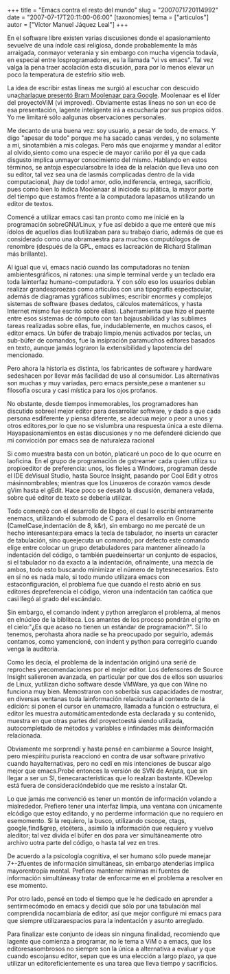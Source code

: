 +++
title = "Emacs contra el resto del mundo"
slug = "2007071720114992"
date = "2007-07-17T20:11:00-06:00"
[taxonomies]
tema = ["articulos"]
autor = ["Víctor Manuel Jáquez Leal"]
+++

En el software libre existen varias discusiones donde el apasionamiento
sevuelve de una índole casi religiosa, donde probablemente la más
arraigada, conmayor veterania y sin embargo con mucha vigencia todavía,
en especial entre losprogramadores, es la llamada "vi vs emacs". Tal vez
valga la pena traer acolación esta discusión, para por lo menos elevar
un poco la temperatura de estefrío sitio web.

La idea de escribir estas líneas me surgió al escuchar con descuido
una[charlaque presentó Bram Moolenaar para
Google](http://video.google.com/videoplay?docid=2538831956647446078 "charla que presentó Bram Moolenaar para Google").
Moolenaar es el líder del proyectoViM (vi improved). Obviamente estas
líneas no son un eco de esa presentación, lagente inteligente irá a
escucharla por sus propios oídos. Yo me limitaré sólo aalgunas
observaciones personales.

<!-- more -->
Me decanto de una buena vez: soy usuario, a pesar de todo, de emacs. Y
digo "apesar de todo" porque me ha sacado canas verdes, y no solamente a
mi, sinotambién a mis colegas. Pero más que enojarme y mandar al editor
al olvido,siento como una especie de mayor cariño por él ya que cada
disgusto implica unmayor conocimiento del mismo. Hablando en estos
términos, se antoja especularsobre la idea de la relación que lleva uno
con su editor, tal vez sea una de lasmás complicadas dentro de la vida
computacional, ¡hay de todo! amor, odio,indiferencia, entrega,
sacrificio, pues como bien lo indica Moolenaar al iniciode su plática,
la mayor parte del tiempo que estamos frente a la computadora lapasamos
utilizando un editor de textos.

Comencé a utilizar emacs casi tan pronto como me inicié en la
programación sobreGNU/Linux, y fue así debido a que me enteré que mis
ídolos de aquellos días loutilizaban para su trabajo diario, además de
que es considerado como una obramaestra para muchos computólogos de
renombre (después de la GPL, emacs es lacreación de Richard Stallman más
brillante).

Al igual que vi, emacs nació cuando las computadoras no tenían
ambientesgráficos, ni ratones: una simple terminal verde y un teclado
era toda lainterfaz humano-computadora. Y con sólo eso los usuarios
debían realizar grandesproezas como artículos con una tipografía
espectacular, además de diagramas ygráficos sublimes; escribir enormes y
complejos sistemas de software (bases dedatos, cálculos matemáticos, y
hasta Internet mismo fue escrito sobre ellas). Laherramienta que hizo el
puente entre esos sistemas de cómputo con tan bajausabilidad y las
sublimes tareas realizadas sobre ellas, fue,
indudablemente, en muchos casos, el editor emacs. Un búfer de trabajo
limpio,menús activados por teclas, un sub-búfer de comandos, fue la
insipración paramuchos editores basados en texto, aunque jamás lograron
la extensibilidad y lapotencia del mencionado.

Pero ahora la historia es distinta, los fabricantes de software y
hardware sedeshacen por llevar más facilidad de uso al
consumidor. Las alternativas son muchas y muy variadas, pero emacs
persiste,pese a mantener su filosofía oscura y casi mística para los
ojos profanos.

No obstante, desde tiempos inmemorables, los programadores han discutido
sobreel mejor editor para desarrollar software, y dado a que cada
persona esdiferente y piensa diferente, se adecua mejor o peor a unos y
otros editores,por lo que no se vislumbra una respuesta única a este
dilema. Hayapasionamientos en estas discusiones y no me
defenderé diciendo que mi convicción por emacs sea de naturaleza
racional

Si como muestra basta con un botón, platicaré un poco de lo que ocurre
en laoficina. En el grupo de programación de gstreamer cada quien
utiliza su propioeditor de preferencia: unos, los fieles a Windows,
programan desde el IDE deVisual Studio, hasta Source Insight, pasando
por Cool Edit y otros másinnombrables; mientras que los Linuxeros de
corazón vamos desde gVim hasta el gEdit. Hace poco se desató la
discusión, demanera velada, sobre qué editor de texto se debería
utilizar.

Todo comenzó con el desarrollo de libgoo, el cual lo escribí enteramente
enemacs, utilizando el submodo de C para el desarrollo en Gnome
(CamelCase,indentación de 8, k&r), sin embargo no me percaté de un hecho
interesante:para emacs la tecla de tabulador, no inserta un caracter de
tabulación, sino queejecuta un comando; por defecto este comando elige
entre colocar un grupo detabuladores para mantener alineado la
indentación del código, o también puedeinsertar un
conjunto de espacios, si el tabulador no da exacto a la indentación,
ofinalmente, una mezcla de ambos, todo esto buscando minimizar el número
de bytesnecesarios. Esto en sí no es nada malo, si todo mundo utilizara
emacs con estaconfiguración, el problema fue que cuando el resto abrió
en sus editores depreferencia el código, vieron una
indentación tan caótica que casi llegó al grado del escándalo.

Sin embargo, el comando indent y python arreglaron el problema, al menos
en elnúcleo de la bibliteca. Los amantes de los proceso pondrán el grito
en el cielo:"¿Es que acaso no tienen un estándar de programación?". Sí
lo tenemos, perohasta ahora nadie se ha preocupado por seguirlo, además
contamos, como yamencioné, con indent y python para corregirlo cuando
venga la auditoría.

Como les decía, el problema de la indentación originó una serié de
reproches yrecomendaciones por el mejor editor. Los defensores de Source
Insight salieronen avanzada, en particular por que dos de ellos son
usuarios de Linux, yutilizan dicho software desde VMWare, ya que con
Wine no funciona muy bien. Memostraron con soberbia sus capacidades de
mostrar, en diversas ventanas toda lainformación relacionada al contexto
de la edición: si ponen el cursor en unamacro, llamada a función o
estructura, el editor les muestra automáticamentedonde esta declarada y
su contenido, muestra en que otras partes del proyectoestá siendo
utilizada, autocompletado de métodos y variables e infindades más
deinformación relacionada.

Obviamente me sorprendí y hasta pensé en cambiarme a Source Insight,
pero miespíritu purista reaccionó en contra de usar software privativo
cuando hayalternativas, pero no cedí en mis intenciones de buscar algo
mejor que emacs.Probé entonces la versión de SVN de Anjuta, que sin
llegar a ser un SI, tienecaracterísticas que lo realzan bastante.
KDevelop está fuera de consideracióndebido que me resisto a instalar
Qt.

Lo que jamás me convenció es tener un montón de información volando a
mialrededor. Prefiero tener una interfaz limpia, una ventana con
únicamente elcódigo que estoy editando, y no perderme información que no
requiero en esemomento. Si la requiero, la busco, utilizando cscope,
ctags, google,find&grep, etcétera., asimilo la información que requiero
y vuelvo aleditor; tal vez divida el búfer en dos para ver
simultáneamente otro archivo uotra parte del código, o hasta tal
vez en tres.

De acuerdo a la psicología cognitiva, el ser humano sólo puede manejar
7+-2fuentes de información simultáneas, sin embargo atenderlas implica
mayorentropía mental. Prefiero mantener mínimas mi fuentes de
información simultáneasy tratar de enforcarme en el problema a resolver
en ese momento.

Por otro lado, pensé en todo el tiempo que le he dedicado en aprender a
sentirmecómodo en emacs y decidí que sólo por una tabulación mal
comprendida nocambiaría de editor, así que mejor configuré mi emacs para
que siempre utilizaraespacios para la indentación y asunto arreglado.

Para finalizar este conjunto de ideas sin ninguna finalidad, recomiendo
que lagente que comienza a programar, no le tema a ViM o a emacs, que
los editoresasombrosos no siempre son la única a alternativa a evaluar y
que cuando escojansu editor, sepan que es una elección a largo plazo, ya
que utilizar un editoreficientemente es una tarea que lleva tiempo y
sacrificios.
